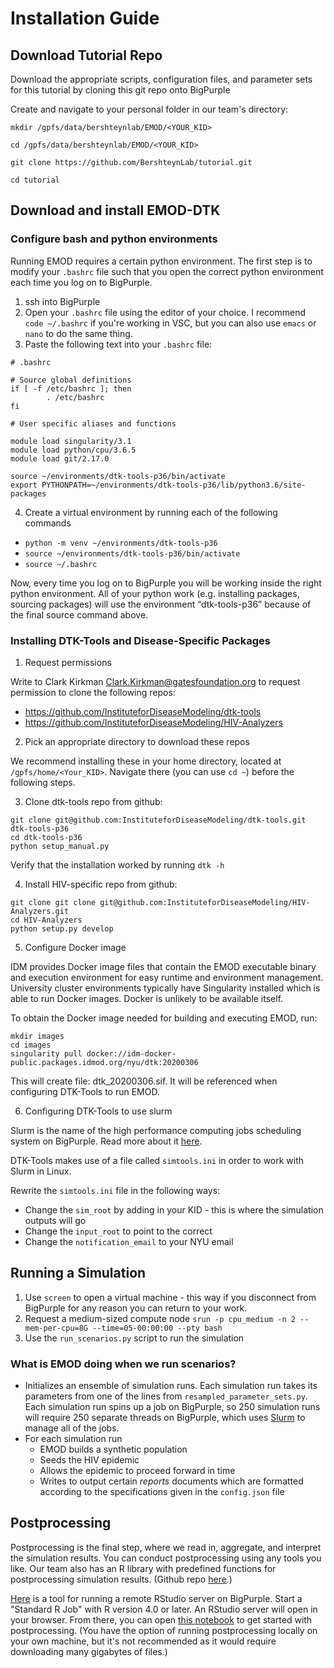 # Installation Guide

## Download Tutorial Repo

Download the appropriate scripts, configuration files, and parameter sets for this tutorial by cloning this git repo onto BigPurple

Create and navigate to your personal folder in our team's directory:

```
mkdir /gpfs/data/bershteynlab/EMOD/<YOUR_KID>

cd /gpfs/data/bershteynlab/EMOD/<YOUR_KID>

git clone https://github.com/BershteynLab/tutorial.git

cd tutorial
```

## Download and install EMOD-DTK

### Configure bash and python environments

Running EMOD requires a certain python environment. The first step is to modify your `.bashrc` file such that you open the correct python environment each time you log on to BigPurple.

1. ssh into BigPurple
2. Open your `.bashrc` file using the editor of your choice. I recommend `code ~/.bashrc` if you're working in VSC, but you can also use `emacs` or `nano` to do the same thing.
3. Paste the following text into your `.bashrc` file: 

```
# .bashrc

# Source global definitions
if [ -f /etc/bashrc ]; then
        . /etc/bashrc
fi

# User specific aliases and functions

module load singularity/3.1
module load python/cpu/3.6.5
module load git/2.17.0

source ~/environments/dtk-tools-p36/bin/activate
export PYTHONPATH=~/environments/dtk-tools-p36/lib/python3.6/site-packages
```

4. Create a virtual environment by running each of the following commands

* `python -m venv ~/environments/dtk-tools-p36`
* `source ~/environments/dtk-tools-p36/bin/activate`
* `source ~/.bashrc `

Now, every time you log on to BigPurple you will be working inside the right python environment. All of your python work (e.g. installing packages, sourcing packages) will use the environment “dtk-tools-p36” because of the final source command above.

### Installing DTK-Tools and Disease-Specific Packages

1. Request permissions

Write to Clark Kirkman <Clark.Kirkman@gatesfoundation.org> to request permission to clone the following repos:
* <https://github.com/InstituteforDiseaseModeling/dtk-tools>
* <https://github.com/InstituteforDiseaseModeling/HIV-Analyzers>

2. Pick an appropriate directory to download these repos

We recommend installing these in your home directory, located at `/gpfs/home/<Your_KID>`. Navigate there (you can use `cd ~`) before the following steps.

3. Clone dtk-tools repo from github:

```
git clone git@github.com:InstituteforDiseaseModeling/dtk-tools.git dtk-tools-p36
cd dtk-tools-p36
python setup_manual.py
```

Verify that the installation worked by running `dtk -h`

4. Install HIV-specific repo from github:

```
git clone git clone git@github.com:InstituteforDiseaseModeling/HIV-Analyzers.git
cd HIV-Analyzers
python setup.py develop
```

5. Configure Docker image

IDM provides Docker image files that contain the EMOD executable binary and execution environment for easy runtime and environment management. University cluster environments typically have Singularity installed which is able to run Docker images. Docker is unlikely to be available itself.

To obtain the Docker image needed for building and executing EMOD, run:

```
mkdir images
cd images
singularity pull docker://idm-docker-public.packages.idmod.org/nyu/dtk:20200306
```

This will create file: dtk_20200306.sif. It will be referenced when configuring DTK-Tools to run EMOD.

6. Configuring DTK-Tools to use slurm

Slurm is the name of the high performance computing jobs scheduling system on BigPurple. Read more about it [here](https://hpcmed.org/guide/slurm).

DTK-Tools makes use of a file called `simtools.ini` in order to work with Slurm in Linux.

Rewrite the `simtools.ini` file in the following ways:
* Change the `sim_root` by adding in your KID - this is where the simulation outputs will go
* Change the `input_root` to point to the correct 
* Change the `notification_email` to your NYU email

## Running a Simulation

1. Use `screen` to open a virtual machine - this way if you disconnect from BigPurple for any reason you can return to your work.
2. Request a medium-sized compute node `srun -p cpu_medium -n 2 --mem-per-cpu=8G --time=05-00:00:00 --pty bash`
3. Use the `run_scenarios.py` script to run the simulation

### What is EMOD doing when we run scenarios?

* Initializes an ensemble of simulation runs. Each simulation run takes its parameters from one of the lines from `resampled_parameter_sets.py`. Each simulation run spins up a job on BigPurple, so 250 simulation runs will require 250 separate threads on BigPurple, which uses [Slurm](https://slurm.schedmd.com/overview.html) to manage all of the jobs.
* For each simulation run 
    * EMOD builds a synthetic population
    * Seeds the HIV epidemic
    * Allows the epidemic to proceed forward in time
    * Writes to output certain *reports* documents which are formatted according to the specifications given in the `config.json` file

## Postprocessing

Postprocessing is the final step, where we read in, aggregate, and interpret the simulation results. You can conduct postprocessing using any tools you like. Our team also has an R library with predefined functions for postprocessing simulation results. (Github repo [here](https://github.com/BershteynLab/EMODAnalyzeR/tree/main).)

[Here](https://rstudio.hpc.nyumc.org/) is a tool for running a remote RStudio server on BigPurple. Start a "Standard R Job" with R version 4.0 or later. An RStudio server will open in your browser. From there, you can open [this notebook](tutorial_postprocessing.rmd) to get started with postprocessing. (You have the option of running postprocessing locally on your own machine, but it's not recommended as it would require downloading many gigabytes of files.)

